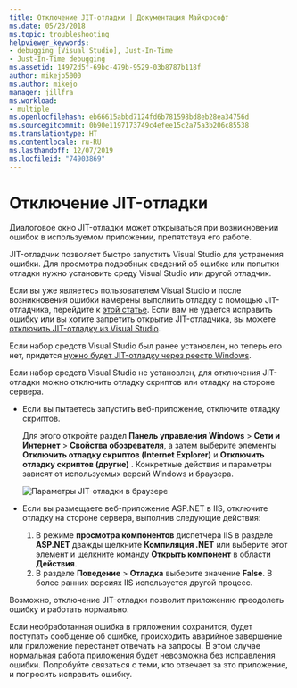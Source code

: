 ```yaml
---
title: Отключение JIT-отладки | Документация Майкрософт
ms.date: 05/23/2018
ms.topic: troubleshooting
helpviewer_keywords:
- debugging [Visual Studio], Just-In-Time
- Just-In-Time debugging
ms.assetid: 14972d5f-69bc-479b-9529-03b8787b118f
author: mikejo5000
ms.author: mikejo
manager: jillfra
ms.workload:
- multiple
ms.openlocfilehash: eb66615abbd7124fd6b781598bd8eb28ea34756d
ms.sourcegitcommit: 0b90e1197173749c4efee15c2a75a3b206c85538
ms.translationtype: HT
ms.contentlocale: ru-RU
ms.lasthandoff: 12/07/2019
ms.locfileid: "74903869"
---
```

# <a name="disable-the-just-in-time-debugger"></a>Отключение JIT-отладки

Диалоговое окно JIT-отладки может открываться при возникновении ошибок в используемом приложении, препятствуя его работе.

JIT-отладчик позволяет быстро запустить Visual Studio для устранения ошибки. Для просмотра подробных сведений об ошибке или попытки отладки нужно установить среду Visual Studio или другой отладчик.

Если вы уже являетесь пользователем Visual Studio и после возникновения ошибки намерены выполнить отладку с помощью JIT-отладчика, перейдите к [этой статье](../debugger/debug-using-the-just-in-time-debugger.md). Если вам не удается исправить ошибку или вы хотите запретить открытие JIT-отладчика, вы можете [отключить JIT-отладку из Visual Studio](debug-using-the-just-in-time-debugger.md#BKMK_Enabling).

Если набор средств Visual Studio был ранее установлен, но теперь его нет, придется [нужно будет JIT-отладку через реестр Windows](debug-using-the-just-in-time-debugger.md#disable-just-in-time-debugging-from-the-windows-registry).

Если набор средств Visual Studio не установлен, для отключения JIT-отладки можно отключить отладку скриптов или отладку на стороне сервера.

- Если вы пытаетесь запустить веб-приложение, отключите отладку скриптов.

  Для этого откройте раздел **Панель управления Windows** > **Сети и Интернет** > **Свойства обозревателя**, а затем выберите элементы **Отключить отладку скриптов (Internet Explorer)** и **Отключить отладку скриптов (другие)** . Конкретные действия и параметры зависят от используемых версий Windows и браузера.

  ![Параметры JIT-отладки в браузере](../debugger/media/jitinternetoptions.png "Параметры JIT-отладки в браузере")

- Если вы размещаете веб-приложение ASP.NET в IIS, отключите отладку на стороне сервера, выполнив следующие действия:

  1. В режиме **просмотра компонентов** диспетчера IIS в разделе **ASP.NET** дважды щелкните **Компиляция .NET** или выберите этот элемент и щелкните команду **Открыть компонент** в области **Действия**.
  1. В разделе **Поведение** > **Отладка** выберите значение **False**. В более ранних версиях IIS используется другой процесс.

Возможно, отключение JIT-отладки позволит приложению преодолеть ошибку и работать нормально.

Если необработанная ошибка в приложении сохранится, будет поступать сообщение об ошибке, происходить аварийное завершение или приложение перестанет отвечать на запросы. В этом случае нормальная работа приложения будет невозможна без исправления ошибки. Попробуйте связаться с теми, кто отвечает за это приложение, и попросить исправить ошибку.
